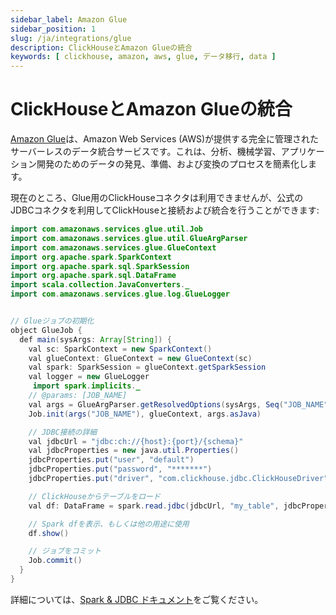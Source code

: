 ```yaml
---
sidebar_label: Amazon Glue
sidebar_position: 1
slug: /ja/integrations/glue
description: ClickHouseとAmazon Glueの統合
keywords: [ clickhouse, amazon, aws, glue, データ移行, data ]
---
```


# ClickHouseとAmazon Glueの統合

[Amazon Glue](https://aws.amazon.com/glue/)は、Amazon Web Services (AWS)が提供する完全に管理されたサーバーレスのデータ統合サービスです。これは、分析、機械学習、アプリケーション開発のためのデータの発見、準備、および変換のプロセスを簡素化します。

現在のところ、Glue用のClickHouseコネクタは利用できませんが、公式のJDBCコネクタを利用してClickHouseと接続および統合を行うことができます:

```java
import com.amazonaws.services.glue.util.Job
import com.amazonaws.services.glue.util.GlueArgParser
import com.amazonaws.services.glue.GlueContext
import org.apache.spark.SparkContext
import org.apache.spark.sql.SparkSession
import org.apache.spark.sql.DataFrame
import scala.collection.JavaConverters._
import com.amazonaws.services.glue.log.GlueLogger


// Glueジョブの初期化
object GlueJob {
  def main(sysArgs: Array[String]) {
    val sc: SparkContext = new SparkContext()
    val glueContext: GlueContext = new GlueContext(sc)
    val spark: SparkSession = glueContext.getSparkSession
    val logger = new GlueLogger
     import spark.implicits._
    // @params: [JOB_NAME]
    val args = GlueArgParser.getResolvedOptions(sysArgs, Seq("JOB_NAME").toArray)
    Job.init(args("JOB_NAME"), glueContext, args.asJava)

    // JDBC接続の詳細
    val jdbcUrl = "jdbc:ch://{host}:{port}/{schema}"
    val jdbcProperties = new java.util.Properties()
    jdbcProperties.put("user", "default")
    jdbcProperties.put("password", "*******")
    jdbcProperties.put("driver", "com.clickhouse.jdbc.ClickHouseDriver")

    // ClickHouseからテーブルをロード
    val df: DataFrame = spark.read.jdbc(jdbcUrl, "my_table", jdbcProperties)

    // Spark dfを表示、もしくは他の用途に使用
    df.show()

    // ジョブをコミット
    Job.commit()
  }
}
```

詳細については、[Spark & JDBC ドキュメント](/ja/integrations/apache-spark#read-data)をご覧ください。
